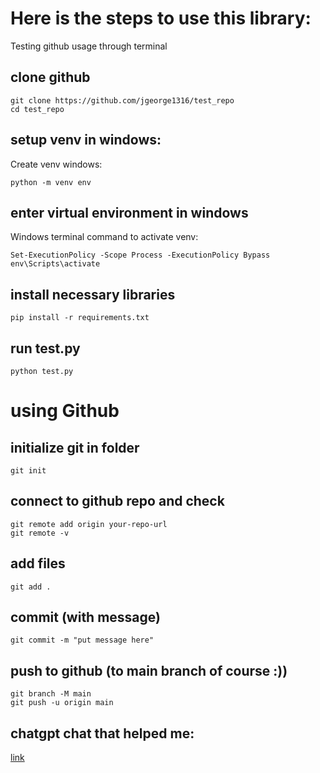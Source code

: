 # Here is the steps to use this library:
Testing github usage through terminal

## clone github
```console
git clone https://github.com/jgeorge1316/test_repo
cd test_repo
```

## setup venv in windows:
Create venv windows:
```
python -m venv env
```
## enter virtual environment in windows
Windows terminal command to activate venv:
```
Set-ExecutionPolicy -Scope Process -ExecutionPolicy Bypass
env\Scripts\activate
```

## install necessary libraries
```
pip install -r requirements.txt
```

## run test.py 
```
python test.py
```

# using Github
## initialize git in folder
```
git init
```

## connect to github repo and check
```
git remote add origin your-repo-url
git remote -v
```

## add files
```
git add .
```

## commit (with message)
```
git commit -m "put message here"
```

## push to github (to main branch of course :))
```
git branch -M main
git push -u origin main
```

## chatgpt chat that helped me:
[link](https://chatgpt.com/share/67bd30cc-1670-800b-ac12-ad7869e22d8b)